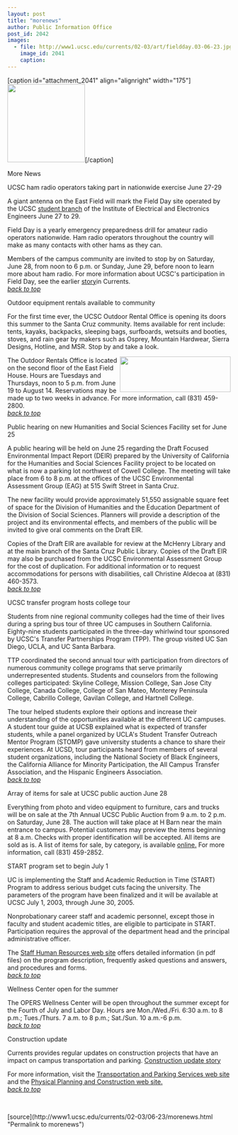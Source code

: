 ```yaml
---
layout: post
title: "morenews"
author: Public Information Office
post_id: 2042
images:
  - file: http://www1.ucsc.edu/currents/02-03/art/fieldday.03-06-23.jpg
    image_id: 2041
    caption: 
---
```


[caption id="attachment_2041" align="alignright" width="175"]<a href="http://localhost/mysite/wp-content/uploads/2003/06/fieldday.03-06-23.jpg"><img class="size-full wp-image-2041" src="http://localhost/mysite/wp-content/uploads/2003/06/fieldday.03-06-23.jpg" alt="" width="175" height="176" /></a>[/caption]
<p class="pagehead">
  More News
</p>
<p>
  <a name="ham" id="ham"></a><span class="sectionhead">UCSC ham radio operators taking part in nationwide exercise June 27-29</span>
</p>
<p>
  A giant antenna on the East Field will mark the Field Day site operated by the UCSC <a href="http://ieee.soe.ucsc.edu/ham/">student branch</a> of the Institute of Electrical and Electronics Engineers June 27 to 29.
</p>
<p>
  Field Day is a yearly emergency preparedness drill for amateur radio operators nationwide. Ham radio operators throughout the country will make as many contacts with other hams as they can.<br>
</p>
<p>
  Members of the campus community are invited to stop by on Saturday, June 28, from noon to 6 p.m. or Sunday, June 29, before noon to learn more about ham radio. For more information about UCSC's participation in Field Day, see the earlier <a href="http://www.ucsc.edu/currents/01-02/06-10/ham.html">story</a>in Currents.<i><br></i><a href="#rentals"><i>back to top</i></a>
</p>
<p>
  <a name="rentals" id="rentals"></a><span class="sectionhead">Outdoor equipment rentals available to community</span>
</p>
<p>
  For the first time ever, the UCSC Outdoor Rental Office is opening its doors this summer to the Santa Cruz community. Items available for rent include: tents, kayaks, backpacks, sleeping bags, surfboards, wetsuits and booties, stoves, and rain gear by makers such as Osprey, Mountain Hardwear, Sierra Designs, Hotline, and MSR. Stop by and take a look.
</p>
<p>
  <img align="right" height="80" src="../art/sea_kayaks.03-06-23.gif" width="250" alt="">The Outdoor Rentals Office is located on the second floor of the East Field House. Hours are Tuesdays and Thursdays, noon to 5 p.m. from June 19 to August 14. Reservations may be made up to two weeks in advance. For more information, call (831) 459-2800<i>.<br></i><a href="#rentals"><i>back to top</i></a>
</p>
<p class="sectionhead">
  <a name="hearing" id="hearing"></a>Public hearing on new Humanities and Social Sciences Facility set for June 25<br>
</p>
<p>
  A public hearing will be held on June 25 regarding the Draft Focused Environmental Impact Report (DEIR) prepared by the University of California for the Humanities and Social Sciences Facility project to be located on what is now a parking lot northwest of Cowell College. The meeting will take place from 6 to 8 p.m. at the offices of the UCSC Environmental Assessment Group (EAG) at 515 Swift Street in Santa Cruz.<br>
</p>
<p>
  The new facility would provide approximately 51,550 assignable square feet of space for the Division of Humanities and the Education Department of the Division of Social Sciences. Planners will provide a description of the project and its environmental effects, and members of the public will be invited to give oral comments on the Draft EIR.<br>
</p>
<p>
  Copies of the Draft EIR are available for review at the McHenry Library and at the main branch of the Santa Cruz Public Library. Copies of the Draft EIR may also be purchased from the UCSC Environmental Assessment Group for the cost of duplication. For additional information or to request accommodations for persons with disabilities, call Christine Aldecoa at (831) 460-3573. <a href="#burn"><i><br>
  back to top</i></a><a href="#lanting"></a> <a href="burn"></a>
</p>
<p class="sectionhead">
  <a name="tour" id="tour"></a>UCSC transfer program hosts college tour<br>
</p>
<p>
  Students from nine regional community colleges had the time of their lives during a spring bus tour of three UC campuses in Southern California.<br>
  Eighty-nine students participated in the three-day whirlwind tour sponsored by UCSC's Transfer Partnerships Program (TPP). The group visited UC San Diego, UCLA, and UC Santa Barbara.<br>
</p>
<p>
  TTP coordinated the second annual tour with participation from directors of numerous community college programs that serve primarily underrepresented students. Students and counselors from the following colleges participated: Skyline College, Mission College, San Jose City College, Canada College, College of San Mateo, Monterey Peninsula College, Cabrillo College, Gavilan College, and Hartnell College.<br>
</p>
<p>
  The tour helped students explore their options and increase their understanding of the opportunities available at the different UC campuses. A student tour guide at UCSB explained what is expected of transfer students, while a panel organized by UCLA's Student Transfer Outreach Mentor Program (STOMP) gave university students a chance to share their experiences. At UCSD, tour participants heard from members of several student organizations, including the National Society of Black Engineers, the California Alliance for Minority Participation, the All Campus Transfer Association, and the Hispanic Engineers Association. <i><br></i><a href="#burn"><i>back to top</i></a><a href="#lanting"></a> <a href="burn"></a>
</p>
<p>
  <span class="sectionhead"><a name="array" id="array"></a>Array of items for sale at UCSC public auction June 28</span><br>
</p>
<p>
  Everything from photo and video equipment to furniture, cars and trucks will be on sale at the 7th Annual UCSC Public Auction from 9 a.m. to 2 p.m. on Saturday, June 28. The auction will take place at H Barn near the main entrance to campus. Potential customers may preview the items beginning at 8 a.m. Checks with proper identification will be accepted. All items are sold as is. A list of items for sale, by category, is available <a href="http://www.ucsc.edu/matman/receiving/thismth.html">online.</a> For more information, call (831) 459-2852.
</p>
<p>
  <span class="sectionhead"><a name="start" id="start"></a>START program set to begin</span> <span class="sectionhead">July 1</span><br>
</p>
<p>
  UC is implementing the Staff and Academic Reduction in Time (START) Program to address serious budget cuts facing the university. The parameters of the program have been finalized and it will be available at UCSC July 1, 2003, through June 30, 2005.
</p>
<p>
  Nonprobationary career staff and academic personnel, except those in faculty and student academic titles, are eligible to participate in START. Participation requires the approval of the department head and the principal administrative officer.
</p>
<p>
  The <a href="http://www2.ucsc.edu/hr/announce.htm">Staff Human Resources web site</a> offers detailed information (in pdf files) on the program description, frequently asked questions and answers, and procedures and forms.<br>
  <a href="#burn"><i>back to top</i></a><a href="#lanting"></a> <a href="burn"></a>
</p>
<p>
  <span class="sectionhead"><a name="wellness" id="wellness"></a>Wellness Center open for the summer</span><br>
</p>
<p>
  The OPERS Wellness Center will be open throughout the summer except for the Fourth of July and Labor Day. Hours are Mon./Wed./Fri. 6:30 a.m. to 8 p.m.; Tues./Thurs. 7 a.m. to 8 p.m.; Sat./Sun. 10 a.m.-6 p.m.<i><br></i><a href="#burn"><i>back to top</i></a><a href="#lanting"></a><br>
</p>
<p class="sectionhead">
  <a name="construction" id="construction"></a>Construction update
</p>
<p>
  Currents provides regular updates on construction projects that have an impact on campus transportation and parking. <a href="http://www.ucsc.edu/about/construction_plans.html">Construction update story</a>
</p>
<p>
  For more information, visit the <a href="http://www2.ucsc.edu/taps/">Transportation and Parking Services web site</a> and the <a href="http://www2.ucsc.edu/ppc/">Physical Planning and Construction web site.<br></a><a href="#burn"><i>back to top</i></a><a href="#lanting"></a> <a href="burn"></a><a href="#lanting"></a>
</p>
<p>
  <br>
</p>
<p>

</p>
[source](http://www1.ucsc.edu/currents/02-03/06-23/morenews.html "Permalink to morenews")
